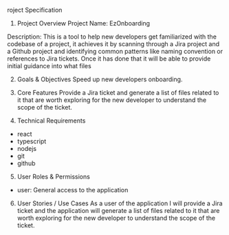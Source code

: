 roject Specification
1. Project Overview
Project Name:
EzOnboarding

Description:
This is a tool to help new developers get familiarized with the codebase of a project, it achieves it by scanning through a Jira project and a Github project and identifying common patterns like naming convention or references to Jira tickets. Once it has done that it will be able to provide initial guidance into what files 

2. Goals & Objectives
Speed up new developers onboarding.

3. Core Features
Provide a Jira ticket and generate a list of files related to it that are worth exploring for the new developer to understand the scope of the ticket.

4. Technical Requirements
- react
- typescript
- nodejs
- git
- github

5. User Roles & Permissions
- user: General access to the application

6. User Stories / Use Cases
As a user of the application I will provide a Jira ticket and the application will generate a list of files related to it that are worth exploring for the new developer to understand the scope of the ticket.